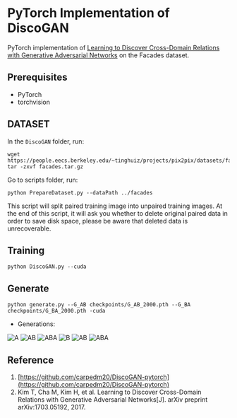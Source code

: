 # PyTorch Implementation of DiscoGAN

PyTorch implementation of [Learning to Discover Cross-Domain Relations with Generative Adversarial Networks](https://arxiv.org/abs/1703.05192) on the Facades dataset.

## Prerequisites
- PyTorch
- torchvision

## DATASET

  In the `DiscoGAN` folder, run:
  ```
  wget https://people.eecs.berkeley.edu/~tinghuiz/projects/pix2pix/datasets/facades.tar.gz
  tar -zxvf facades.tar.gz
  ```
  Go to scripts folder, run:
  ```
  python PrepareDataset.py --dataPath ../facades
  ```
  This script will split paired training image into unpaired training images. At the end of this script, it will ask you whether to delete original paired data in order to save disk space, please be aware that deleted data is unrecoverable.
  
## Training
  ```
  python DiscoGAN.py --cuda
  ```

## Generate
  ```
  python generate.py --G_AB checkpoints/G_AB_2000.pth --G_BA checkpoints/G_BA_2000.pth -cuda
  ```

- Generations:

![A](samples/A.png "A") ![AB](samples/AB.png "AB") ![ABA](samples/ABA.png "ABA")
![B](samples/A.png "B") ![AB](samples/AB.png "BA") ![ABA](samples/ABA.png "BAB")

## Reference
1. [https://github.com/carpedm20/DiscoGAN-pytorch](https://github.com/carpedm20/DiscoGAN-pytorch)
2. Kim T, Cha M, Kim H, et al. Learning to Discover Cross-Domain Relations with Generative Adversarial Networks[J]. arXiv preprint arXiv:1703.05192, 2017.

